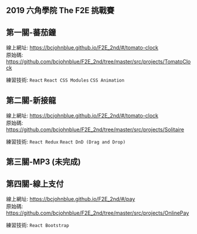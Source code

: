 ## 2019 六角學院 The F2E 挑戰賽

## 第一關-蕃茄鐘

線上網址: https://bcjohnblue.github.io/F2E_2nd/#/tomato-clock  
原始碼: https://github.com/bcjohnblue/F2E_2nd/tree/master/src/projects/TomatoClock

練習技術: `React` `React CSS Modules` `CSS Animation`

## 第二關-新接龍

線上網址: https://bcjohnblue.github.io/F2E_2nd/#/tomato-clock  
原始碼: https://github.com/bcjohnblue/F2E_2nd/tree/master/src/projects/Solitaire

練習技術: `React Redux` `React DnD (Drag and Drop)`

## 第三關-MP3 (未完成)

## 第四關-線上支付

線上網址: https://bcjohnblue.github.io/F2E_2nd/#/pay  
原始碼: https://github.com/bcjohnblue/F2E_2nd/tree/master/src/projects/OnlinePay

練習技術: `React Bootstrap`
